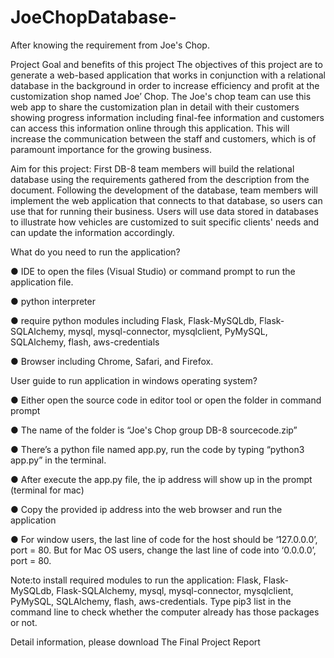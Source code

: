 # JoeChopDatabase-

After knowing the requirement from Joe's Chop. 

Project Goal and benefits of this project
     The objectives of this project are to generate a web-based application that works in conjunction with a relational database in the background in order to increase efficiency and profit at the customization shop named Joe’ Chop. The Joe's chop team can use this web app to share the customization plan in detail with their customers showing progress information including final-fee information and customers can access this information online through this application. This will increase the communication between the staff and customers, which is of paramount importance for the growing business.

Aim for this project: 
    First DB-8 team members will build the relational database using the requirements gathered from the description from the document.  Following the development of the database, team members will implement the web application that connects to that database, so users can use that for running their business. Users will use data stored in databases to illustrate how vehicles are customized to suit specific clients' needs and can update the information accordingly. 
    
What do you need to run the application?

●	IDE to open the files (Visual Studio) or command prompt to run the application file.

●	python interpreter

●	require python modules including Flask, Flask-MySQLdb, Flask-SQLAlchemy, mysql, mysql-connector, mysqlclient, PyMySQL, SQLAlchemy, flash, aws-credentials

●	Browser including Chrome, Safari, and Firefox.

User guide to run application in windows operating system?

●	Either open the source code in editor tool or open the folder in command prompt 

●	The name of the folder is “Joe's Chop group DB-8 sourcecode.zip”

●	There’s a python file named app.py, run the code by typing “python3 app.py” in the terminal. 

●	After execute the app.py file, the ip address will show up in the prompt (terminal for mac)

●	Copy the provided ip address into the web browser and run the application 

●	For window users, the last line of code for the host should be ‘127.0.0.0’, port = 80. But for Mac OS users, change the last line of code into ‘0.0.0.0’, port = 80.

Note:to install required modules to run the application: Flask, Flask-MySQLdb, Flask-SQLAlchemy, mysql, mysql-connector, mysqlclient, PyMySQL, SQLAlchemy, flash, aws-credentials. 
Type pip3 list in the command line to check whether the computer already has those packages or not. 


Detail information, please download The Final Project Report

